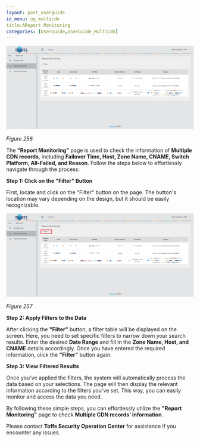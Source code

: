 ```yaml
---
layout: post_userguide
id_menu: ug_multicdn
title:AReport Monitoring
categories: [UserGuide,UserGuide_MultiCdn]
---
```


![800](/public/assets/images/userguide/multicdn/256.png)

*Figure 256*

The **"Report Monitoring"** page is used to check the information of **Multiple CDN records**, including **Failover Time, Host, Zone Name, CNAME, Switch Platform, All-Failed, and Reason**. Follow the steps below to effortlessly navigate through the process:

**Step 1: Click on the "Filter" Button**

First, locate and click on the "Filter" button on the page. The button's location may vary depending on the design, but it should be easily recognizable.

![800](/public/assets/images/userguide/multicdn/257.png)

*Figure 257*

**Step 2: Apply Filters to the Data**

After clicking the **"Filter"** button, a filter table will be displayed on the screen. Here, you need to set specific filters to narrow down your search results. Enter the desired **Date Range** and fill in the **Zone Name, Host, and CNAME** details accordingly. Once you have entered the required information, click the **"Filter"** button again.

**Step 3: View Filtered Results**

Once you've applied the filters, the system will automatically process the data based on your selections. The page will then display the relevant information according to the filters you've set. This way, you can easily monitor and access the data you need.


By following these simple steps, you can effortlessly utilize the **"Report Monitoring"** page to check **Multiple CDN records' information**. 


Please contact **Toffs Security Operation Center** for assistance if you encounter any issues.